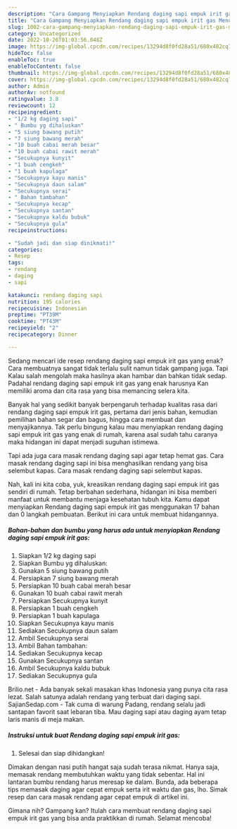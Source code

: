 ```yaml
---
description: "Cara Gampang Menyiapkan Rendang daging sapi empuk irit gas Menu Buat lebaran"
title: "Cara Gampang Menyiapkan Rendang daging sapi empuk irit gas Menu Buat lebaran"
slug: 1002-cara-gampang-menyiapkan-rendang-daging-sapi-empuk-irit-gas-menu-buat-lebaran
category: Uncategorized
date: 2022-10-26T01:03:56.048Z
image: https://img-global.cpcdn.com/recipes/13294d8f0fd28a51/680x482cq70/rendang-daging-sapi-empuk-irit-gas-foto-resep-utama.jpg
hideToc: false
enableToc: true
enableTocContent: false
thumbnail: https://img-global.cpcdn.com/recipes/13294d8f0fd28a51/680x482cq70/rendang-daging-sapi-empuk-irit-gas-foto-resep-utama.jpg
cover: https://img-global.cpcdn.com/recipes/13294d8f0fd28a51/680x482cq70/rendang-daging-sapi-empuk-irit-gas-foto-resep-utama.jpg
author: Admin
authorAv: notfound
ratingvalue: 3.8
reviewcount: 12
recipeingredient:
- "1/2 kg daging sapi"
- " Bumbu yg dihaluskan"
- "5 siung bawang putih"
- "7 siung bawang merah"
- "10 buah cabai merah besar"
- "10 buah cabai rawit merah"
- "Secukupnya kunyit"
- "1 buah cengkeh"
- "1 buah kapulaga"
- "Secukupnya kayu manis"
- "Secukupnya daun salam"
- "Secukupnya serai"
- " Bahan tambahan"
- "Secukupnya kecap"
- "Secukupnya santan"
- "Secukupnya kaldu bubuk"
- "Secukupnya gula"
recipeinstructions:

- "Sudah jadi dan siap dinikmati!"
categories:
- Resep
tags:
- rendang
- daging
- sapi

katakunci: rendang daging sapi 
nutrition: 195 calories
recipecuisine: Indonesian
preptime: "PT39M"
cooktime: "PT43M"
recipeyield: "2"
recipecategory: Dinner

---
```



Sedang mencari ide resep rendang daging sapi empuk irit gas yang enak? Cara membuatnya sangat tidak terlalu sulit namun tidak gampang juga. Tapi Kalau salah mengolah maka hasilnya akan hambar dan bahkan tidak sedap. Padahal rendang daging sapi empuk irit gas yang enak harusnya Kan memiliki aroma dan cita rasa yang bisa memancing selera kita.


Banyak hal yang sedikit banyak berpengaruh terhadap kualitas rasa dari rendang daging sapi empuk irit gas, pertama dari jenis bahan, kemudian pemilihan bahan segar dan bagus, hingga cara membuat dan menyajikannya. Tak perlu bingung kalau mau menyiapkan rendang daging sapi empuk irit gas yang enak di rumah, karena asal sudah tahu caranya maka hidangan ini dapat menjadi suguhan istimewa.

Tapi ada juga cara masak rendang daging sapi agar tetap hemat gas. Cara masak rendang daging sapi ini bisa menghasilkan rendang yang bisa selembut kapas. Cara masak rendang daging sapi selembut kapas.


Nah, kali ini kita coba, yuk, kreasikan rendang daging sapi empuk irit gas sendiri di rumah. Tetap berbahan sederhana, hidangan ini bisa memberi manfaat untuk membantu menjaga kesehatan tubuh kita. Kamu dapat menyiapkan Rendang daging sapi empuk irit gas menggunakan 17 bahan dan 0 langkah pembuatan. Berikut ini cara untuk membuat hidangannya.

<!--inarticleads1-->

##### Bahan-bahan dan bumbu yang harus ada untuk menyiapkan Rendang daging sapi empuk irit gas:

1. Siapkan 1/2 kg daging sapi
1. Siapkan  Bumbu yg dihaluskan:
1. Gunakan 5 siung bawang putih
1. Persiapkan 7 siung bawang merah
1. Persiapkan 10 buah cabai merah besar
1. Gunakan 10 buah cabai rawit merah
1. Persiapkan Secukupnya kunyit
1. Persiapkan 1 buah cengkeh
1. Persiapkan 1 buah kapulaga
1. Siapkan Secukupnya kayu manis
1. Sediakan Secukupnya daun salam
1. Ambil Secukupnya serai
1. Ambil  Bahan tambahan:
1. Sediakan Secukupnya kecap
1. Gunakan Secukupnya santan
1. Ambil Secukupnya kaldu bubuk
1. Sediakan Secukupnya gula


Brilio.net - Ada banyak sekali masakan khas Indonesia yang punya cita rasa lezat. Salah satunya adalah rendang yang terbuat dari daging sapi. SajianSedap.com - Tak cuma di warung Padang, rendang selalu jadi santapan favorit saat lebaran tiba. Mau daging sapi atau daging ayam tetap laris manis di meja makan. 

<!--inarticleads2-->

##### Instruksi untuk buat Rendang daging sapi empuk irit gas:


1. Selesai dan siap dihidangkan!

Dimakan dengan nasi putih hangat saja sudah terasa nikmat. Hanya saja, memasak rendang membutuhkan waktu yang tidak sebentar. Hal ini lantaran bumbu rendang harus meresap ke dalam. Bunda, ada beberapa tips memasak daging agar cepat empuk serta irit waktu dan gas, lho. Simak resep dan cara masak rendang agar cepat empuk di artikel ini. 

Gimana nih? Gampang kan? Itulah cara membuat rendang daging sapi empuk irit gas yang bisa anda praktikkan di rumah. Selamat mencoba!

